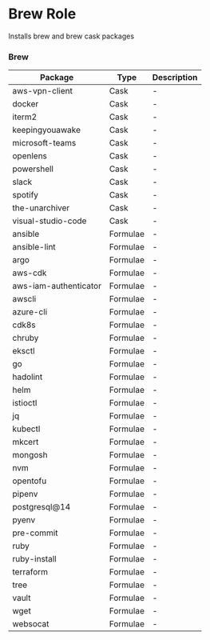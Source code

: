 # Brew Role

Installs brew and brew cask packages 

### Brew

| Package               | Type     | Description |
| --------------------- | -------- | ----------- |
| aws-vpn-client        | Cask     | -           |
| docker                | Cask     | -           |
| iterm2                | Cask     | -           |
| keepingyouawake       | Cask     | -           |
| microsoft-teams       | Cask     | -           |
| openlens              | Cask     | -           |
| powershell            | Cask     | -           |
| slack                 | Cask     | -           |
| spotify               | Cask     | -           |
| the-unarchiver        | Cask     | -           |
| visual-studio-code    | Cask     | -           |
| ansible               | Formulae | -           |
| ansible-lint          | Formulae | -           |
| argo                  | Formulae | -           |
| aws-cdk               | Formulae | -           |
| aws-iam-authenticator | Formulae | -           |
| awscli                | Formulae | -           |
| azure-cli             | Formulae | -           |
| cdk8s                 | Formulae | -           |
| chruby                | Formulae | -           |
| eksctl                | Formulae | -           |
| go                    | Formulae | -           |
| hadolint              | Formulae | -           |
| helm                  | Formulae | -           |
| istioctl              | Formulae | -           |
| jq                    | Formulae | -           |
| kubectl               | Formulae | -           |
| mkcert                | Formulae | -           |
| mongosh               | Formulae | -           |
| nvm                   | Formulae | -           |
| opentofu              | Formulae | -           |
| pipenv                | Formulae | -           |
| postgresql@14         | Formulae | -           |
| pyenv                 | Formulae | -           |
| pre-commit            | Formulae | -           |
| ruby                  | Formulae | -           |
| ruby-install          | Formulae | -           |
| terraform             | Formulae | -           |
| tree                  | Formulae | -           |
| vault                 | Formulae | -           |
| wget                  | Formulae | -           |
| websocat              | Formulae | -           |